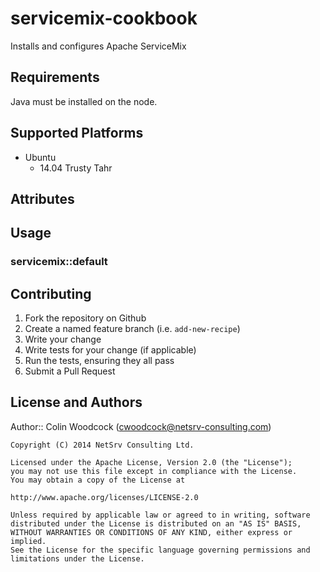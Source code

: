 # servicemix-cookbook

Installs and configures Apache ServiceMix

## Requirements
Java must be installed on the node.

## Supported Platforms

* Ubuntu
  * 14.04 Trusty Tahr

## Attributes

## Usage

### servicemix::default

## Contributing

1. Fork the repository on Github
2. Create a named feature branch (i.e. `add-new-recipe`)
3. Write your change
4. Write tests for your change (if applicable)
5. Run the tests, ensuring they all pass
6. Submit a Pull Request

## License and Authors

Author:: Colin Woodcock (cwoodcock@netsrv-consulting.com)
    
    Copyright (C) 2014 NetSrv Consulting Ltd.
    
    Licensed under the Apache License, Version 2.0 (the "License");
    you may not use this file except in compliance with the License.
    You may obtain a copy of the License at
    
    http://www.apache.org/licenses/LICENSE-2.0
    
    Unless required by applicable law or agreed to in writing, software
    distributed under the License is distributed on an "AS IS" BASIS,
    WITHOUT WARRANTIES OR CONDITIONS OF ANY KIND, either express or implied.
    See the License for the specific language governing permissions and
    limitations under the License.
